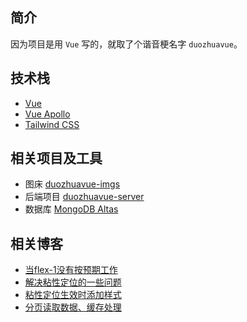 ## 简介

因为项目是用 `Vue` 写的，就取了个谐音梗名字 `duozhuavue`。

## 技术栈

- [Vue](https://v3.vuejs.org/)
- [Vue Apollo](https://v4.apollo.vuejs.org/)
- [Tailwind CSS](https://tailwindcss.com/)

## 相关项目及工具

- 图床 [duozhuavue-imgs](https://github.com/yikayiyo/duozhuavue-imgs)
- 后端项目 [duozhuavue-server](https://github.com/yikayiyo/duozhuavue-server)
- 数据库 [MongoDB Altas](https://cloud.mongodb.com/)

## 相关博客
- [当flex-1没有按预期工作](https://yikayiyo.github.io/2021/09/29/%E5%BD%93flex-1%E6%B2%A1%E6%9C%89%E6%8C%89%E9%A2%84%E6%9C%9F%E5%B7%A5%E4%BD%9C/)
- [解决粘性定位的一些问题](https://yikayiyo.github.io/2021/11/27/%E8%A7%A3%E5%86%B3%E7%B2%98%E6%80%A7%E5%AE%9A%E4%BD%8D%E7%9A%84%E4%B8%80%E4%BA%9B%E9%97%AE%E9%A2%98/)
- [粘性定位生效时添加样式](https://yikayiyo.github.io/2021/11/28/%E7%B2%98%E6%80%A7%E5%AE%9A%E4%BD%8D%E7%94%9F%E6%95%88%E6%97%B6%E6%B7%BB%E5%8A%A0%E6%A0%B7%E5%BC%8F/)
- [分页读取数据、缓存处理](https://yikayiyo.github.io/2021/12/09/%E5%88%86%E9%A1%B5/)
